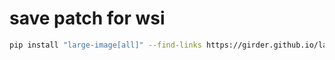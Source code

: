 # save patch for wsi
```bash
pip install "large-image[all]" --find-links https://girder.github.io/large_image_wheels    
```
